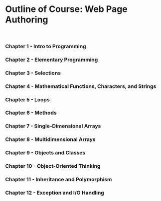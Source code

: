 <h1>Outline of Course: Web Page Authoring</h1><br>
 <h3>Chapter 1 - Intro to Programming</h3> 
 <h3>Chapter 2 - Elementary Programming</h3> 
 <h3>Chapter 3 - Selections</h3> 
 <h3>Chapter 4 - Mathematical Functions, Characters, and Strings</h3> 
 <h3>Chapter 5 - Loops</h3>
 <h3>Chapter 6 - Methods</h3>
 <h3>Chapter 7 - Single-Dimensional Arrays</h3>
 <h3>Chapter 8 - Multidimensional Arrays</h3>
 <h3>Chapter 9 - Objects and Classes</h3>
 <h3>Chapter 10 - Object-Oriented Thinking</h3>
 <h3>Chapter 11 - Inheritance and Polymorphism</h3>
 <h3>Chapter 12 - Exception and I/O Handling</h3>
 
